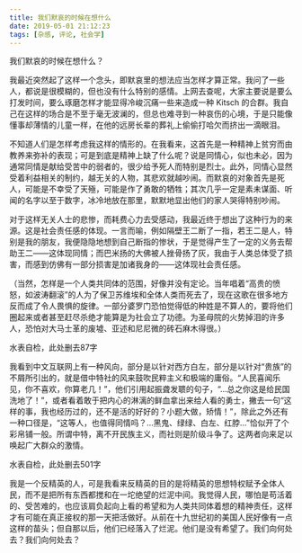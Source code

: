 ```yaml
---
title: 我们默哀的时候在想什么
date: 2019-05-01 21:12:23
tags: [杂感, 评论, 社会学]
---
```


我们默哀的时候在想什么？

<!--more-->

我最近突然起了这样一个念头，即默哀里的想法应当怎样才算正常。我问了一些人，都说是很模糊的，但也没有什么特别的感情。上网去查呢，大家主要说是要么打发时间，要么琢磨怎样才能显得冷峻沉痛一些来造成一种 Kitsch 的合群。我自己在这样的场合是不至于毫无波澜的，但总也难寻到一种哀伤的心境，于是只能像懂事却薄情的儿童一样，在他的远房长辈的葬礼上偷偷打哈欠而挤出一滴眼泪。

不知道人们是怎样考虑我这样的情形的。在我看来，这首先是一种精神上贫穷而由教养来弥补的表现；可是到底是精神上缺了什么呢？说是同情心，似也未必，因为通常同情是献给受苦中的弱者的，很少给予死人而特别是烈士。此外，同情心显然受着利益相关的制约，越无关的人物，其悲欢就越吵闹。而默哀的对象首先是死人，可能是不幸受了天殛，可能是作了勇敢的牺牲；其次几乎一定是素未谋面、听闻的名字以至于数字，冰冷地放在那里，默默地显出他们的家人哭得特别吵闹。

对于这样无关人士的悲惨，而耗费心力去受感动，我最近终于想出了这种行为的来源。这是社会责任感的体现。一言而喻，例如隔壁王二断了一指，若王二是人，特别是我的朋友，我便隐隐地想到自己断指的惨状，于是觉得产生了一定的义务去帮助王二——这体现同情；而巴米扬的大佛被人挫骨扬了灰，我由于人类总体受了损害，而感到仿佛有一部分损害是加诸我身的——这体现社会责任感。

（当然，怎样是一个人类共同体的范围，好像并没有定论。当年唱着“高贵的愤怒，如波涛翻滚”的人为了保卫苏维埃和全体人类而死去了，现在这歌在很多地方反而成了令人畏惧的旋律。一部分婆罗门恐怕觉得低的种姓是不算人的，要将他们圈起来或者甚至赶尽杀绝才能算是为社会立了功德。为圣母院的火势掉泪的许多人，恐怕对大马士革的废墟、亚述和尼尼微的砖石麻木得很。）

水表自检，此处删去87字

我看到中文互联网上有一种风向，部分是以针对西方白左，部分是以针对“贵族”的不屑所引出的，就是借中特社的风来鼓吹民粹主义和极端的庸俗。“人民喜闻乐见，你不喜欢，你算老几！”，他们引用起振聋发聩的句子，“…总之你这是给民国洗地了！”，或者看着敢于把内心的淋漓的鲜血拿出来给人看的勇士，撇去一句“这样的事，我也经历过的，还不是活的好好的？小题大做，矫情！”，除此之外还有一种口径是，“这等人，也值得同情吗？…黑鬼、绿绿、白左、红脖…”恰似开了个彩帛铺一般。所谓中特，离不开民族主义，而社则是阶级斗争了。这两者向来足以唤起广大群众的激情。

水表自检，此处删去501字

我是一个反精英的人，可是我看来反精英的目的是将精英的思想特权赋予全体人民，而不是把所有东西都搅和在一坨绝望的烂泥中间。我觉得人民，哪怕是苟活着的、受苦难的，也应该肩负起向上看的希望和为人类共同体着想的精神责任，这样才有可能在真正接权的那一天把活做好。从前在十九世纪初的美国人民好像有一点这样的苗头；但自那以后，他们已经落入了烂泥。他们是没有希望了。我们向何处去？我们向何处去？

